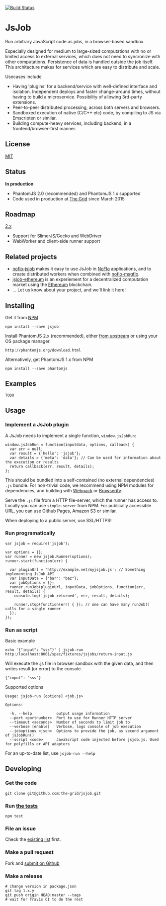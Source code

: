 [![Build Status](https://travis-ci.org/the-grid/jsjob.svg?branch=master)](https://travis-ci.org/the-grid/jsjob)
# JsJob

Run arbitrary JavaScript code as jobs, in a browser-based sandbox.

Especially designed for medium to large-sized computations with no or limited access
to external services, which does not need to syncronize with other computations.
Persistence of data is handled outside the job itself.
This architecture makes for services which are easy to distribute and scale.

Usecases include

* Having 'plugins' for a backend/service with well-defined interface and isolation.
Independent deploys and faster change-around times, without having to build a microservice.
Possibility of allowing 3rd-party extensions.
* Peer-to-peer distributed processing, across both servers and browsers.
* Sandboxed execution of native (C/C++ etc) code, by compiling to JS via Emscripten or similar.
* Building compute-heavy services, including backend, in a frontend/browser-first manner.

## License
[MIT](./LICENSE.md)

## Status
**In production**

* PhantomJS 2.0 (recommended) and PhantomJS 1.x supported
* Code used in production at [The Grid](http://thegrid.io) since March 2015

## Roadmap

[2.x](https://github.com/the-grid/jsjob/milestones/2.x)

* Support for SlimerJS/Gecko and WebDriver
* WebWorker and client-side runner support

## Related projects

* [noflo-jsjob](https://github.com/noflo/noflo-jsjob) makes it easy to use JsJob in [NoFlo](http://) applications,
and to create distributed workers when combined with [noflo-msgflo](http://github.com/noflo/noflo-runtime-msgflo).
* [jsjob-ethereum](https://github.com/the-grid/jsjob-ethereum) is an experiement for a decentralized
computation market using the [Ethereum](https://www.ethereum.org/) blockchain.
* ... Let us know about your project, and we'll link it here!

## Installing

Get it from [NPM](https://www.npmjs.com/package/jsjob)

    npm install --save jsjob

Install PhantomJS 2.x (recommended),
either [from upstream](http://phantomjs.org/download.html) or using your OS package manager.

    http://phantomjs.org/download.html

Alternatively, get PhantomJS 1.x from NPM

    npm install --save phantomjs

## Examples

`TODO`

## Usage

### Implement a JsJob plugin

A JsJob needs to implement a single function, `window.jsJobRun`:

    window.jsJobRun = function(inputdata, options, callback) {
      var err = null;
      var result = {'hello': 'jsjob'};
      var details = {'meta': 'data'}; // Can be used for information about the execution or results
      return callback(err, result, details);
    };

This should be bundled into a self-contained (no external dependencies) `.js` bundle.
For non-trivial code, we recommend using NPM modules for dependencies, and building with
[Webpack](https://webpack.github.io/) or [Browserify](http://browserify.org/).

Serve the `.js` file from a HTTP file-server, which the runner has access to.
Locally you can use `simple-server` from NPM.
For publically accessible URL, you can use Github Pages, Amazon S3 or similar.

When deploying to a public server, use SSL/HTTPS!

### Run programatically

    var jsjob = require('jsjob');

    var options = {};
    var runner = new jsjob.Runner(options);
    runner.start(function(err) {

      var pluginUrl = 'http://example.net/myjsjob.js'; // Something implementing JsJob API
      var inputData = {'bar': "baz"};
      var jobOptions = {};
      runner.runJob(pluginUrl, inputData, jobOptions, function(err, result, details) {
        console.log('jsjob returned', err, result, details);

        runner.stop(function(err) { }); // one can have many runJob() calls for a single runner
      });
    });

### Run as script

Basic example

    echo '{"input": "sss"}' | jsjob-run http:/localhost:8001/spec/fixtures/jsjobs/return-input.js

Will execute the .js file in browser sandbox with the given data,
and then writes result (or error) to the console.

    {"input": "sss"}

Supported options

    Usage: jsjob-run [options] <job.js>

    Options:

      -h, --help           output usage information
      --port <portnumber>  Port to use for Runner HTTP server
      --timeout <seconds>  Number of seconds to limit job to
      --verbose [enable]   Verbose, logs console of job execution
      --joboptions <json>  Options to provide the job, as second argument of jsJobRun()
      --script <code>      JavaScript code injected before jsjob.js. Used for polyfills or API adapters

For an up-to-date list, use `jsjob-run --help`


## Developing

### Get the code

    git clone git@github.com:the-grid/jsjob.git

### Run [the tests](./spec)

    npm test

### File an issue

Check the [existing list](https://github.com/the-grid/jsjob/issues) first.

### Make a pull request

Fork and [submit on Github](https://github.com/the-grid/jsjob/pulls)

### Make a release

    # change version in package.json
    git tag 1.x.y
    git push origin HEAD:master --tags
    # wait for Travis CI to do the rest
